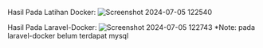 Hasil Pada Latihan Docker:
![Screenshot 2024-07-05 122540](https://github.com/Juliartwn/Praktikum-Docker/assets/127955383/ced89106-3248-4171-b46e-e877f2bcc1db)

Hasil Pada Laravel-Docker:
![Screenshot 2024-07-05 122743](https://github.com/Juliartwn/Praktikum-Docker/assets/127955383/33f12e2e-7a0c-4ab5-b4b1-cd0de3a3f87c)
*Note: pada laravel-docker belum terdapat mysql
